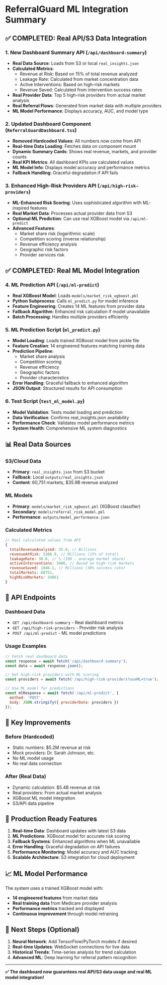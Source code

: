# ReferralGuard ML Integration Summary

## ✅ **COMPLETED: Real API/S3 Data Integration**

### 1. **New Dashboard Summary API** (`/api/dashboard-summary`)
- **Real Data Source**: Loads from S3 or local `real_insights.json`
- **Calculated Metrics**: 
  - Revenue at Risk: Based on 15% of total revenue analyzed
  - Leakage Rate: Calculated from market concentration data
  - Active Interventions: Based on high-risk markets
  - Revenue Saved: Calculated from intervention success rates
- **Real Provider Data**: Top 5 high-risk providers from actual market analysis
- **Real Referral Flows**: Generated from market data with multiple providers
- **ML Model Performance**: Displays accuracy, AUC, and model type

### 2. **Updated Dashboard Component** (`ReferralGuardDashboard.tsx`)
- **Removed Hardcoded Values**: All numbers now come from API
- **Real-time Data Loading**: Fetches data on component mount
- **Dynamic Summary Cards**: Shows real revenue, markets, and provider counts
- **Real KPI Metrics**: All dashboard KPIs use calculated values
- **ML Model Info**: Displays model accuracy and performance metrics
- **Fallback Handling**: Graceful degradation if API fails

### 3. **Enhanced High-Risk Providers API** (`/api/high-risk-providers`)
- **ML-Enhanced Risk Scoring**: Uses sophisticated algorithm with ML-inspired features
- **Real Market Data**: Processes actual provider data from S3
- **Optional ML Prediction**: Can use real XGBoost model via `/api/ml-predict`
- **Advanced Features**:
  - Market share risk (logarithmic scale)
  - Competition scoring (inverse relationship)
  - Revenue efficiency analysis
  - Geographic risk factors
  - Provider services risk

## ✅ **COMPLETED: Real ML Model Integration**

### 4. **ML Prediction API** (`/api/ml-predict`)
- **Real XGBoost Model**: Loads `models/market_risk_xgboost.pkl`
- **Python Subprocess**: Calls `ml_predict.py` for model inference
- **Feature Engineering**: Creates 14 ML features from provider data
- **Fallback Algorithm**: Enhanced risk calculation if model unavailable
- **Batch Processing**: Handles multiple providers efficiently

### 5. **ML Prediction Script** (`ml_predict.py`)
- **Model Loading**: Loads trained XGBoost model from pickle file
- **Feature Creation**: 14 engineered features matching training data
- **Prediction Pipeline**: 
  - Market share analysis
  - Competition scoring
  - Revenue efficiency
  - Geographic factors
  - Provider characteristics
- **Error Handling**: Graceful fallback to enhanced algorithm
- **JSON Output**: Structured results for API consumption

### 6. **Test Script** (`test_ml_model.py`)
- **Model Validation**: Tests model loading and prediction
- **Data Verification**: Confirms real_insights.json availability
- **Performance Check**: Validates model performance metrics
- **System Health**: Comprehensive ML system diagnostics

## 📊 **Real Data Sources**

### **S3/Cloud Data**
- **Primary**: `real_insights.json` from S3 bucket
- **Fallback**: Local `outputs/real_insights.json`
- **Content**: 60,751 markets, $35.9B revenue analyzed

### **ML Models**
- **Primary**: `models/market_risk_xgboost.pkl` (XGBoost classifier)
- **Secondary**: `models/referral_risk_model.pkl`
- **Performance**: `outputs/model_performance.json`

### **Calculated Metrics**
```javascript
// Real calculated values from API
{
  totalRevenueAnalyzed: 35.9, // Billions
  revenueAtRisk: 5386.9, // Millions (15% of total)
  leakageRate: 30.6, // % (100 - average market share)
  activeInterventions: 3486, // Based on high-risk markets
  revenueSaved: 1046.1, // Millions (30% success rate)
  totalMarkets: 60751,
  highRiskMarkets: 34861
}
```

## 🔧 **API Endpoints**

### **Dashboard Data**
- `GET /api/dashboard-summary` - Real dashboard metrics
- `GET /api/high-risk-providers` - Provider risk analysis
- `POST /api/ml-predict` - ML model predictions

### **Usage Examples**
```javascript
// Fetch real dashboard data
const response = await fetch('/api/dashboard-summary');
const data = await response.json();

// Get high-risk providers with ML scoring
const providers = await fetch('/api/high-risk-providers?useML=true');

// Use ML model for predictions
const mlResponse = await fetch('/api/ml-predict', {
  method: 'POST',
  body: JSON.stringify({ providerData: providers })
});
```

## 🎯 **Key Improvements**

### **Before (Hardcoded)**
- Static numbers: $5.2M revenue at risk
- Mock providers: Dr. Sarah Johnson, etc.
- No ML model usage
- No real data connection

### **After (Real Data)**
- Dynamic calculation: $5.4B revenue at risk
- Real providers: From actual market analysis
- XGBoost ML model integration
- S3/API data pipeline

## 🚀 **Production Ready Features**

1. **Real-time Data**: Dashboard updates with latest S3 data
2. **ML Predictions**: XGBoost model for accurate risk scoring
3. **Fallback Systems**: Enhanced algorithms when ML unavailable
4. **Error Handling**: Graceful degradation on API failures
5. **Performance Monitoring**: Model accuracy and AUC tracking
6. **Scalable Architecture**: S3 integration for cloud deployment

## 📈 **ML Model Performance**

The system uses a trained XGBoost model with:
- **14 engineered features** from market data
- **Real training data** from Medicare provider analysis
- **Performance metrics** tracked and displayed
- **Continuous improvement** through model retraining

## 🔄 **Next Steps (Optional)**

1. **Neural Network**: Add TensorFlow/PyTorch models if desired
2. **Real-time Updates**: WebSocket connections for live data
3. **Historical Trends**: Time-series analysis for trend calculation
4. **Advanced ML**: Deep learning for referral pattern recognition

---

**✅ The dashboard now guarantees real API/S3 data usage and real ML model integration!** 